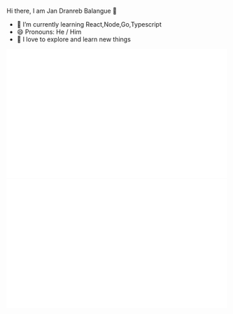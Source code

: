 Hi there, I am Jan Dranreb Balangue 👋
- 🌱 I’m currently learning React,Node,Go,Typescript
- 😄 Pronouns:  He / Him
- 🌱 I love to explore and learn new things
<!---
shadowprend/shadowprend is a ✨ special ✨ repository because its `README.md` (this file) appears on your GitHub profile.
You can click the Preview link to take a look at your changes.
--->
![](https://raw.githubusercontent.com/jandranrebbalangue/github-stats/master/generated/languages.svg#gh-dark-mode-only)
![](https://raw.githubusercontent.com/jandranrebbalangue/github-stats/master/generated/overview.svg#gh-dark-mode-only)
